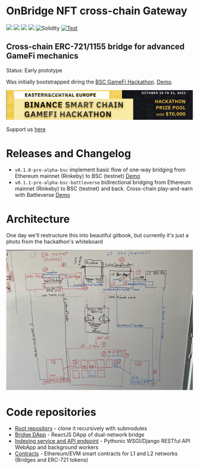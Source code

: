 # OnBridge NFT cross-chain Gateway

[![](https://img.shields.io/badge/site-onbridge.io-blue.svg?style=flat-square)](https://onbridge.io)
[![](https://img.shields.io/badge/demo-youtube-blue.svg?style=flat-square)](https://youtu.be/R3vM0xEpgGE)
[![](https://img.shields.io/badge/live-app.onbridge.io-blue.svg?style=flat-square)](https://app.onbridge.io)
[![](https://img.shields.io/badge/build%20with-openzeppelin-blue.svg?style=flat-square)](https://openzeppelin.com/)
![Solidity](https://img.shields.io/badge/solidity-v0.8.9-green)
[![Test](https://github.com/Onbridge-io/onbridge_contracts/actions/workflows/test.yml/badge.svg)](https://github.com/Onbridge-io/onbridge_contracts/actions/workflows/test.yml)

## Cross-chain ERC-721/1155 bridge for advanced GameFi mechanics

Status: Early prototype

Was initially bootstrapped diring the [BSC GameFi Hackathon](https://hackerlink.io/grant/REE/1). [Demo](https://youtu.be/R3vM0xEpgGE).

[![BSC GameFi Hackathon](bsc_hackathon.png)](https://hackerlink.io/grant/REE/1)

Support us [here](https://hackerlink.io/buidl/1606?roundProj=1184)

# Releases and Changelog

* `v0.1.0-pre-alpha-bsc` implement basic flow of one-way bridging from Ethereum mainnet (Rinkeby) to BSC (testnet) [Demo](https://youtu.be/pQbSB7JWahE)
* `v0.1.1-pre-alpha-bsc-battleverse` bidirectional bridging from Ethereum mainnet (Rinkeby) to BSC (testnet) and back. Cross-chain play-and-earn with Battleverse [Demo](https://youtu.be/R3vM0xEpgGE)

# Architecture

One day we'll restructure this into beautiful gitbook, but currently it's just a photo from the hackathon's whiteboard

![Diagram](architecture.jpg)

# Code repositories

* [Root repository](https://github.com/Onbridge-io/onbridge) - clone it recursively with submodules
* [Bridge DApp](https://github.com/Onbridge-io/onbridge_app) - ReactJS DApp of dual-network bridge
* [Indexing service and API endpoint](https://github.com/Onbridge-io/onbridge_api) - Pythonic WSGI/Django RESTful API WebApp and background workers
* [Contracts](https://github.com/Onbridge-io/onbridge_contracts) - Ethereum/EVM smart contracts for L1 and L2 networks (Bridges and ERC-721 tokens)
